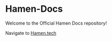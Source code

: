 # Hamen-Docs

Welcome to the Official Hamen Docs repository!

Navigate to <a href="https://www.hamen.tech/" target="_blank">Hamen.tech</a>
